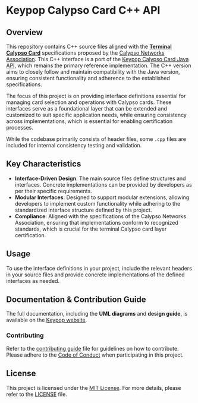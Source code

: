 # Keypop Calypso Card C++ API
## Overview
This repository contains C++ source files aligned with the
[**Terminal Calypso Card**](https://terminal-api.calypsonet.org/specifications/calypso-layer/calypso-card-api/)
specifications proposed by the [Calypso Networks Association](https://www.calypsonet.org). This C++ interface is a port
of the [Keypop Calypso Card Java API](https://github.com/eclipse-keypop/keypop-calypso-card-java-api),
which remains the primary reference implementation. The C++ version aims to closely follow and maintain compatibility
with the Java version, ensuring consistent functionality and adherence to the established specifications.

The focus of this project is on providing interface definitions essential for managing card selection and operations
with Calypso cards. These interfaces serve as a foundational layer that can be extended and customized to suit
specific application needs, while ensuring consistency across implementations, which is essential for enabling
certification processes.

While the codebase primarily consists of header files, some `.cpp` files are included for internal consistency testing
and validation.

## Key Characteristics
- **Interface-Driven Design**: The main source files define structures and interfaces. Concrete implementations can be
  provided by developers as per their specific requirements.
- **Modular Interfaces**: Designed to support modular extensions, allowing developers to implement custom functionality
  while adhering to the standardized interface structure defined by this project.
- **Compliance**: Aligned with the specifications of the Calypso Networks Association, ensuring that implementations
  conform to recognized standards, which is crucial for the terminal Calypso card layer certification.

## Usage
To use the interface definitions in your project, include the relevant headers in your source files and provide concrete
implementations of the defined interfaces as needed.

## Documentation & Contribution Guide
The full documentation, including the **UML diagrams** and **design guide**, is available on
the [Keypop website](https://keypop.org/apis/calypso-layer/calypso-card-api/).

### Contributing
Refer to the [contributing guide](https://keypop.org/community/contributing/) file for guidelines on how to contribute.
Please adhere to the [Code of Conduct](CODE_OF_CONDUCT.md) when participating in this project.

## License
This project is licensed under the [MIT License](LICENSE). For more details, please refer to the [LICENSE](LICENSE)
file.

